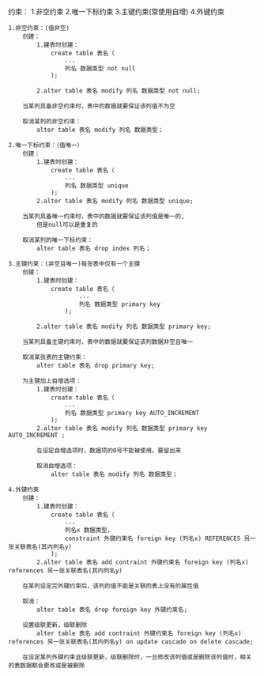 约束：
	1.非空约束
	2.唯一下标约束
	3.主键约束(常使用自增)
	4.外键约束

    1.非空约束：(值非空)
    	创建：
    		1.建表时创建：
    			create table 表名（
    				...
    				列名 数据类型 not null
    			);
    			
    		2.alter table 表名 modify 列名 数据类型 not null;
			
		当某列具备非空约束时，表中的数据就要保证该列值不为空
		
		取消某列的非空约束：
			alter table 表名 modify 列名 数据类型；
		
	2.唯一下标约束：（值唯一）
		创建：	
			1.建表时创建：
    			create table 表名（
    				...
    				列名 数据类型 unique
    			);
			2.alter table 表名 modify 列名 数据类型 unique;
		
		当某列具备唯一约束时，表中的数据就要保证该列值是唯一的,
			但是null可以是重复的
			
		取消某列的唯一下标约束：
			alter table 表名 drop index 列名；

	3.主键约束：(非空且唯一)每张表中仅有一个主键
		创建：	
			1.建表时创建：
				create table 表名（
	    				...
	    				列名 数据类型 primary key
	    			);

			2.alter table 表名 modify 列名 数据类型 primary key;
			
		当某列具备主键约束时，表中的数据就要保证该列数据非空且唯一

		取消某张表的主键约束：
			alter table 表名 drop primary key;
		
		为主键加上自增选项：
			1.建表时创建：
				create table 表名（
	    			...
	    			列名 数据类型 primary key AUTO_INCREMENT 
	    		);
			2.alter table 表名 modify 列名 数据类型 primary key AUTO_INCREMENT ;
			
			在设定自增选项时，数据项的0号不能被使用，要留出来
			
			取消自增选项：
				alter table 表名 modify 列名 数据类型；
	
	4.外键约束
		创建：
			1.建表时创建：
				create table 表名（
	    			...
	    			列名x 数据类型，
					constraint 外键约束名 foreign key (列名x) REFERENCES 另一张关联表名(其内列名y)
	    		);
			2.alter table 表名 add contraint 外键约束名 foreign key (列名x) references 另一张关联表名(其内列名y)
		
		在某列设定完外键约束后，该列的值不能是关联的表上没有的属性值
		
		取消：
			alter table 表名 drop foreign key 外键约束名;	

		设置级联更新，级联删除
			alter table 表名 add contraint 外键约束名 foreign key (列名x) references 另一张关联表名(其内列名y) on update cascade on delete cascade;
		
		在设定某列外键约束且级联更新，级联删除时，一旦修改该列值或是删除该列值时，相关的表数据都会更改或是被删除